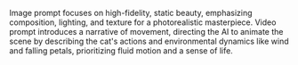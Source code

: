 Image prompt focuses on high-fidelity, static beauty, emphasizing composition, lighting, and texture for a photorealistic masterpiece. Video prompt introduces a narrative of movement, directing the AI to animate the scene by describing the cat's actions and environmental dynamics like wind and falling petals, prioritizing fluid motion and a sense of life.